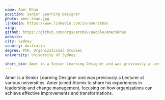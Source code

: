 ```yaml
---
name: Amer Khan
position: Senior Learning Designer
photo: amer-khan.jpg
linkedin: https://www.linkedin.com/in/amerskhan
xing: 
github: https://github.com/orgs/atomiv/people/Amerskhan
website: 
city: Sydney
country: Australia
degree: PhD. Organizational Studies
university: University of Sydney

short_bio: Amer is a Senior Learning Designer and was previously a Lecturer at various universities. Amer joined Atomiv to share his experiences in leadership and change management.
---
```

Amer is a Senior Learning Designer and was previously a Lecturer at various universities. Amer joined Atomiv to share his experiences in leadership and change management, focusing on how organizations can achieve effective improvements and transformations.